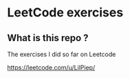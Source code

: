 # LeetCode exercises

## What is this repo ? 

The exercises I did so far on Leetcode

https://leetcode.com/u/LilPiep/
